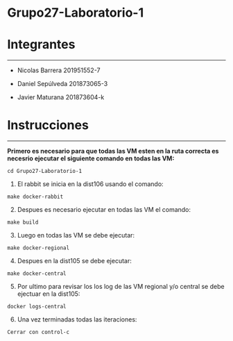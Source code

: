 # Grupo27-Laboratorio-1

# **Integrantes**

---

- Nicolas Barrera 201951552-7

- Daniel  Sepúlveda 201873065-3

- Javier Maturana 201873604-k

# **Instrucciones**

---

**Primero es necesario para que todas las VM esten en la 
ruta correcta es necesrio ejecutar el siguiente comando en
todas las VM:**


```
cd Grupo27-Laboratorio-1
```



1. El rabbit se inicia en la dist106 usando el comando:

```
make docker-rabbit
```

2. Despues es necesario ejecutar en todas las VM el comando: 

```
make build
```

3. Luego en todas las VM se debe ejecutar: 

```
make docker-regional
```

4. Despues en la dist105 se debe ejecutar:

```
make docker-central
```

5. Por ultimo para revisar los los log de las VM regional y/o central se debe 
ejectuar en la dist105:

```
docker logs-central
```
6. Una vez terminadas todas las iteraciones:
```
Cerrar con control-c
```

